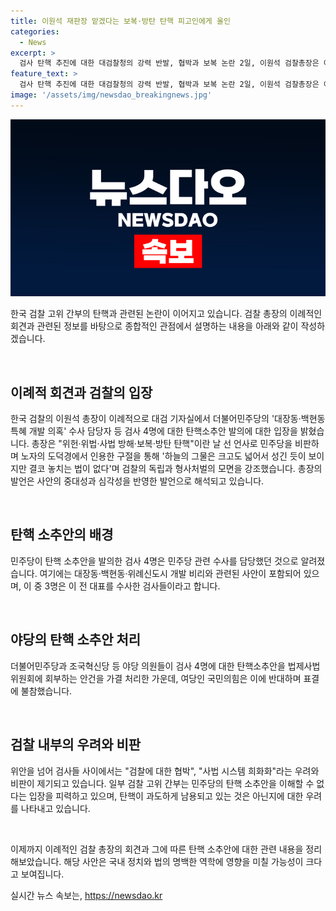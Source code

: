 ```yaml
---
title: 이원석 재판장 맡겠다는 보복·방탄 탄핵 피고인에게 올인
categories:
  - News
excerpt: >
  검사 탄핵 추진에 대한 대검찰청의 강력 반발, 협박과 보복 논란 2일, 이원석 검찰총장은 이례적으로 대검 기자회견을 통해 민주당의 검사 탄핵 추진을 비판하며 사법 방해를 넘어 검찰 독립을 송두리째 무너뜨리는 것이라고 주장했다. 검찰 내부에서는 검사 탄핵이 과연 필요한 것인지, 사법 시스템을 위협하는 행위는 아닌지에 대한 논란이 이어지고 있다. 이번 사건은 큰 관심을 끈 상황이며, 각종 비위 의혹이 제기된 것으로 알려졌다.
feature_text: >
  검사 탄핵 추진에 대한 대검찰청의 강력 반발, 협박과 보복 논란 2일, 이원석 검찰총장은 이례적으로 대검 기자회견을 통해 민주당의 검사 탄핵 추진을 비판하며 사법 방해를 넘어 검찰 독립을 송두리째 무너뜨리는 것이라고 주장했다. 검찰 내부에서는 검사 탄핵이 과연 필요한 것인지, 사법 시스템을 위협하는 행위는 아닌지에 대한 논란이 이어지고 있다. 이번 사건은 큰 관심을 끈 상황이며, 각종 비위 의혹이 제기된 것으로 알려졌다.
image: '/assets/img/newsdao_breakingnews.jpg'
---
```


<p><img src="/assets/img/newsdao_breakingnews.jpg" alt="ontimetimes 속보" /></p>

<p>한국 검찰 고위 간부의 탄핵과 관련된 논란이 이어지고 있습니다. 검찰 총장의 이례적인 회견과 관련된 정보를 바탕으로 종합적인 관점에서 설명하는 내용을 아래와 같이 작성하겠습니다.</p>

<p data-ke-size="size16">&nbsp;</p>

<h2 data-ke-size="size26">이례적 회견과 검찰의 입장</h2>

<p>한국 검찰의 이원석 총장이 이례적으로 대검 기자실에서 더불어민주당의 '대장동·백현동 특혜 개발 의혹' 수사 담당자 등 검사 4명에 대한 탄핵소추안 발의에 대한 입장을 밝혔습니다. 총장은 "위헌·위법·사법 방해·보복·방탄 탄핵"이란 날 선 언사로 민주당을 비판하며 노자의 도덕경에서 인용한 구절을 통해 '하늘의 그물은 크고도 넓어서 성긴 듯이 보이지만 결코 놓치는 법이 없다'며 검찰의 독립과 형사처벌의 모면을 강조했습니다. 총장의 발언은 사안의 중대성과 심각성을 반영한 발언으로 해석되고 있습니다.</p>

<p data-ke-size="size16">&nbsp;</p>

<h2 data-ke-size="size26">탄핵 소추안의 배경</h2>

<p>민주당이 탄핵 소추안을 발의한 검사 4명은 민주당 관련 수사를 담당했던 것으로 알려졌습니다. 여기에는 대장동·백현동·위례신도시 개발 비리와 관련된 사안이 포함되어 있으며, 이 중 3명은 이 전 대표를 수사한 검사들이라고 합니다.</p>

<p data-ke-size="size16">&nbsp;</p>

<h2 data-ke-size="size26">야당의 탄핵 소추안 처리</h2>

<p>더불어민주당과 조국혁신당 등 야당 의원들이 검사 4명에 대한 탄핵소추안을 법제사법위원회에 회부하는 안건을 가결 처리한 가운데, 여당인 국민의힘은 이에 반대하며 표결에 불참했습니다.</p>

<p data-ke-size="size16">&nbsp;</p>

<h2 data-ke-size="size26">검찰 내부의 우려와 비판</h2>

<p>위안을 넘어 검사들 사이에서는 "검찰에 대한 협박", "사법 시스템 희화화"라는 우려와 비판이 제기되고 있습니다. 일부 검찰 고위 간부는 민주당의 탄핵 소추안을 이해할 수 없다는 입장을 피력하고 있으며, 탄핵이 과도하게 남용되고 있는 것은 아닌지에 대한 우려를 나타내고 있습니다.</p>

<p data-ke-size="size16">&nbsp;</p>

<p>이제까지 이례적인 검찰 총장의 회견과 그에 따른 탄핵 소추안에 대한 관련 내용을 정리해보았습니다. 해당 사안은 국내 정치와 법의 명백한 역학에 영향을 미칠 가능성이 크다고 보여집니다.</p>
실시간 뉴스 속보는, <a href="https://newsdao.kr" rel="dofollow">https://newsdao.kr</a>


